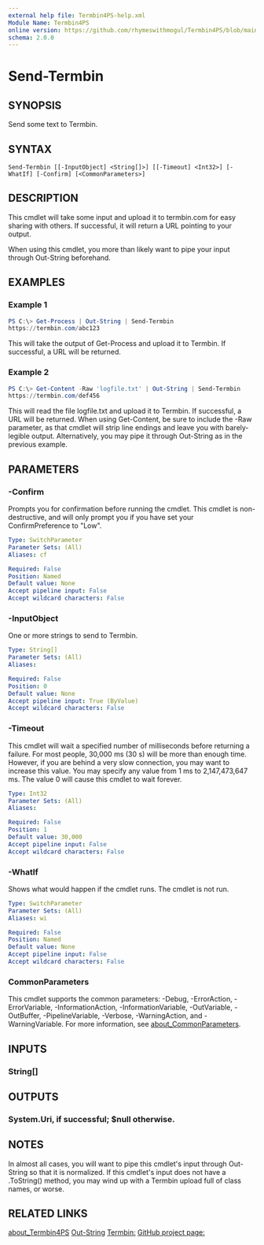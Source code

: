 ```yaml
---
external help file: Termbin4PS-help.xml
Module Name: Termbin4PS
online version: https://github.com/rhymeswithmogul/Termbin4PS/blob/main/man/Send-Termbin_en-US.md
schema: 2.0.0
---
```


# Send-Termbin

## SYNOPSIS
Send some text to Termbin.

## SYNTAX

```
Send-Termbin [[-InputObject] <String[]>] [[-Timeout] <Int32>] [-WhatIf] [-Confirm] [<CommonParameters>]
```

## DESCRIPTION
This cmdlet will take some input and upload it to termbin.com for easy sharing with others.  If successful, it will return a URL pointing to your output.

When using this cmdlet, you more than likely want to pipe your input through Out-String beforehand.

## EXAMPLES

### Example 1
```powershell
PS C:\> Get-Process | Out-String | Send-Termbin
https://termbin.com/abc123
```

This will take the output of Get-Process and upload it to Termbin.  If successful, a URL will be returned.

### Example 2
```powershell
PS C:\> Get-Content -Raw 'logfile.txt' | Out-String | Send-Termbin
https://termbin.com/def456
```

This will read the file logfile.txt and upload it to Termbin.  If successful, a URL will be returned.  When using Get-Content, be sure to include the -Raw parameter, as that cmdlet will strip line endings and leave you with barely-legible output.  Alternatively, you may pipe it through Out-String as in the previous example.

## PARAMETERS

### -Confirm
Prompts you for confirmation before running the cmdlet.  This cmdlet is non-destructive, and will only prompt you if you have set your ConfirmPreference to "Low".

```yaml
Type: SwitchParameter
Parameter Sets: (All)
Aliases: cf

Required: False
Position: Named
Default value: None
Accept pipeline input: False
Accept wildcard characters: False
```

### -InputObject
One or more strings to send to Termbin.

```yaml
Type: String[]
Parameter Sets: (All)
Aliases:

Required: False
Position: 0
Default value: None
Accept pipeline input: True (ByValue)
Accept wildcard characters: False
```

### -Timeout
This cmdlet will wait a specified number of milliseconds before returning a failure.  For most people, 30,000 ms (30 s) will be more than enough time.  However, if you are behind a very slow connection, you may want to increase this value.  You may specify any value from 1 ms to 2,147,473,647 ms.  The value 0 will cause this cmdlet to wait forever.

```yaml
Type: Int32
Parameter Sets: (All)
Aliases:

Required: False
Position: 1
Default value: 30,000
Accept pipeline input: False
Accept wildcard characters: False
```

### -WhatIf
Shows what would happen if the cmdlet runs.
The cmdlet is not run.

```yaml
Type: SwitchParameter
Parameter Sets: (All)
Aliases: wi

Required: False
Position: Named
Default value: None
Accept pipeline input: False
Accept wildcard characters: False
```

### CommonParameters
This cmdlet supports the common parameters: -Debug, -ErrorAction, -ErrorVariable, -InformationAction, -InformationVariable, -OutVariable, -OutBuffer, -PipelineVariable, -Verbose, -WarningAction, and -WarningVariable. For more information, see [about_CommonParameters](http://go.microsoft.com/fwlink/?LinkID=113216).

## INPUTS

### String[]
## OUTPUTS

### System.Uri, if successful;  $null otherwise.
## NOTES
In almost all cases, you will want to pipe this cmdlet's input through Out-String so that it is normalized.  If this cmdlet's input does not have a .ToString() method, you may wind up with a Termbin upload full of class names, or worse.

## RELATED LINKS

[about_Termbin4PS](about_Termbin4PS)
[Out-String](Out-String)
[Termbin:](https://termbin.com)
[GitHub project page:](https://github.com/rhymeswithmogul/Termbin4PS/)